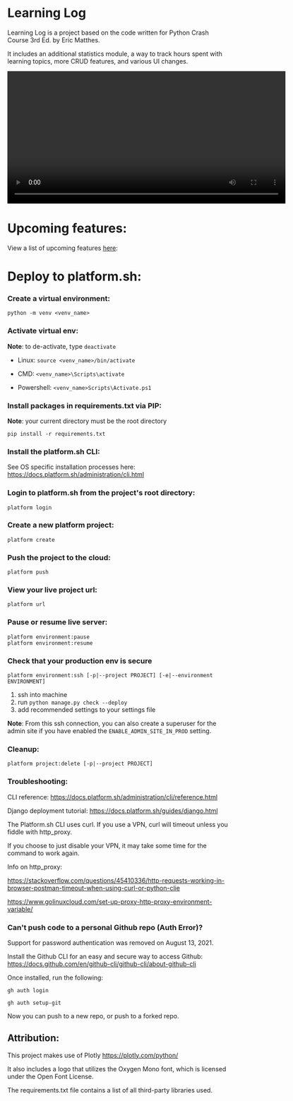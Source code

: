 # Learning Log

Learning Log is a project based on the code written for
Python Crash Course 3rd Ed. by Eric Matthes.

It includes an additional statistics module,
a way to track hours spent with learning topics,
more CRUD features, and various UI changes.

<video width="630" height="300" src="https://github.com/1zzowiebeha/learning_log/assets/113861530/9ff64fe6-7dd7-4444-9383-af3c5b45d311"></video>

# Upcoming features:

View a list of upcoming features [here](https://github.com/1zzowiebeha/learning_log/blob/main/roadmap.md): 


# Deploy to platform.sh:

### Create a virtual environment:

    python -m venv <venv_name>

### Activate virtual env:
**Note**: to de-activate, type `deactivate`

* Linux: `source <venv_name>/bin/activate`

* CMD: `<venv_name>\Scripts\activate`

* Powershell: `<venv_name>Scripts\Activate.ps1`

### Install packages in requirements.txt via PIP:
**Note**: your current directory must be the root directory

    pip install -r requirements.txt

### Install the platform.sh CLI:
See OS specific installation processes here: https://docs.platform.sh/administration/cli.html

### Login to platform.sh from the project's root directory:
    platform login

### Create a new platform project:
    platform create

### Push the project to the cloud:
    platform push

### View your live project url:
    platform url

### Pause or resume live server:
    platform environment:pause
    platform environment:resume

### Check that your production env is secure
    platform environment:ssh [-p|--project PROJECT] [-e|--environment ENVIRONMENT]
 
1. ssh into machine
2. run `python manage.py check --deploy`
3. add recommended settings to your settings file

**Note**: From this ssh connection, you can also create a superuser for the admin site if you have enabled the `ENABLE_ADMIN_SITE_IN_PROD` setting.


### Cleanup:
    platform project:delete [-p|--project PROJECT]
    
    
### Troubleshooting:
CLI reference:
https://docs.platform.sh/administration/cli/reference.html

Django deployment tutorial:
https://docs.platform.sh/guides/django.html

The Platform.sh CLI uses curl. If you use a VPN, curl will timeout unless you
fiddle with http_proxy.

If you choose to just disable your VPN, it may take some time for the command to work again.

Info on http_proxy:

https://stackoverflow.com/questions/45410336/http-requests-working-in-browser-postman-timeout-when-using-curl-or-python-clie

https://www.golinuxcloud.com/set-up-proxy-http-proxy-environment-variable/


### Can't push code to a personal Github repo (Auth Error)?

Support for password authentication was removed on August 13, 2021.

Install the Github CLI for an easy and secure way to access Github:
https://docs.github.com/en/github-cli/github-cli/about-github-cli

Once installed, run the following:

    gh auth login
    
    gh auth setup-git
    
Now you can push to a new repo, or push to a forked repo.


## Attribution:

This project makes use of Plotly
https://plotly.com/python/

It also includes a logo that utilizes the Oxygen Mono font, which is licensed
under the Open Font License. 

The requirements.txt file contains a list of all third-party libraries used.
